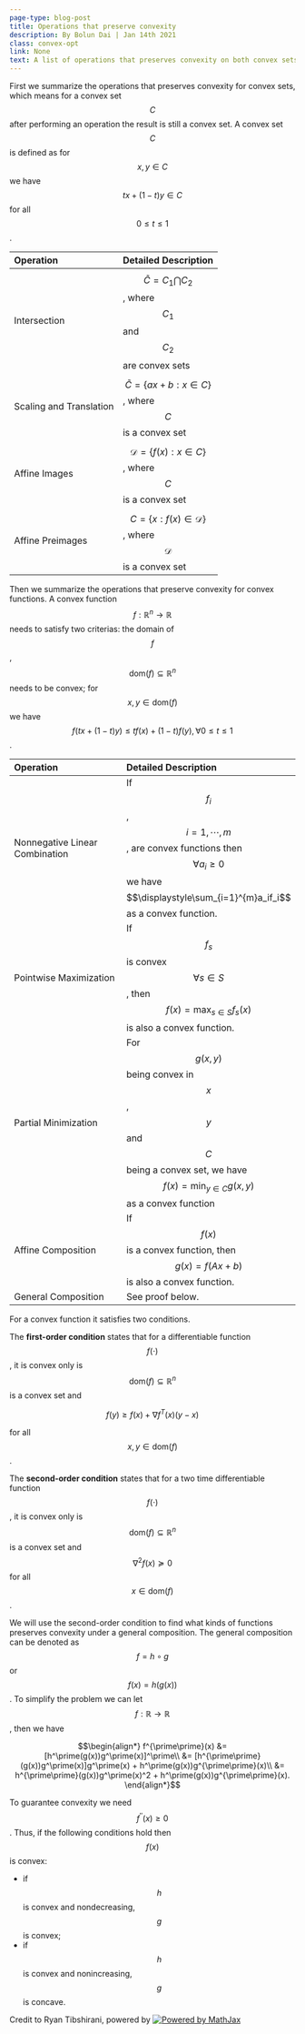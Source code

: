 ```yaml
--- 
page-type: blog-post 
title: Operations that preserve convexity
description: By Bolun Dai | Jan 14th 2021
class: convex-opt
link: None
text: A list of operations that preserves convexity on both convex sets and functions.
--- 
```


First we summarize the operations that preserves convexity for convex sets, which means for a convex set $$C$$ after performing an operation the result is still a convex set. A convex set $$C$$ is defined as for $$x, y\in C$$ we have $$tx + (1-t)y\in C$$ for all $$0\leq t\leq1$$.

| Operation               | Detailed Description                                                          |
|:------------------------|:------------------------------------------------------------------------------|
| Intersection            | $$\widetilde{C} = C_1\bigcap C_2$$, where $$C_1$$ and $$C_2$$ are convex sets |
| Scaling and Translation | $$\widetilde{C} = \{ax + b: x\in C\}$$, where $$C$$ is a convex set           |
| Affine Images           | $$\mathcal{D} = \{f(x): x\in C\}$$, where $$C$$ is a convex set               |
| Affine Preimages        | $$C = \{x: f(x)\in \mathcal{D}\}$$, where $$\mathcal{D}$$ is a convex set     |

Then we summarize the operations that preserve convexity for convex functions. A convex function $$f:\mathbb{R}^n\rightarrow\mathbb{R}$$ needs to satisfy two criterias: the domain of $$f$$, $$\mathrm{dom}(f)\subseteq\mathbb{R}^n$$ needs to be convex; for $$x, y\in\mathrm{dom}(f)$$ we have $$f(tx + (1-t)y)\leq tf(x) + (1-t)f(y), \forall 0\leq t\leq 1$$.

| Operation                      | Detailed Description                                                                                                                                 |
|:-------------------------------|:-----------------------------------------------------------------------------------------------------------------------------------------------------|
| Nonnegative Linear Combination | If $$f_i$$, $$i = 1, \cdots, m$$, are convex functions then $$\forall a_i\geq0$$ we have $$\displaystyle\sum_{i=1}^{m}a_if_i$$ as a convex function. |
| Pointwise Maximization         | If $$f_s$$ is convex $$\forall s\in S$$, then $$\displaystyle f(x) = \max_{s\in S}f_s(x)$$ is also a convex function.                                |
| Partial Minimization           | For $$g(x, y)$$ being convex in $$x$$, $$y$$ and $$C$$ being a convex set, we have $$\displaystyle f(x)=\min_{y\in C}g(x, y)$$ as a convex function  |
| Affine Composition             | If $$f(x)$$ is a convex function, then $$g(x) = f(Ax + b)$$ is also a convex function.                                                               |
| General Composition            | See proof below.                                                                                                                                     |

For a convex function it satisfies two conditions.

The **first-order condition** states that for a differentiable function $$f(\cdot)$$, it is convex only is $$\mathrm{dom}(f)\subseteq\mathbb{R}^n$$ is a convex set and

$$f(y)\geq f(x) + \nabla f^T(x)(y - x)$$

for all $$x, y\in\mathrm{dom}(f)$$.

The **second-order condition** states that for a two time differentiable function $$f(\cdot)$$, it is convex only is $$\mathrm{dom}(f)\subseteq\mathbb{R}^n$$ is a convex set and $$\nabla^2 f(x)\succeq0$$ for all $$x\in\mathrm{dom}(f)$$.

We will use the second-order condition to find what kinds of functions preserves convexity under a general composition. The general composition can be denoted as $$f = h\circ g$$ or $$f(x) = h(g(x))$$. To simplify the problem we can let $$f:\mathbb{R}\rightarrow\mathbb{R}$$, then we have

$$\begin{align*}
f^{\prime\prime}(x) &= [h^\prime(g(x))g^\prime(x)]^\prime\\
&= [h^{\prime\prime}(g(x))g^\prime(x)]g^\prime(x) + h^\prime(g(x))g^{\prime\prime}(x)\\
&= h^{\prime\prime}(g(x))g^\prime(x)^2 + h^\prime(g(x))g^{\prime\prime}(x).
\end{align*}$$

To guarantee convexity we need $$f^{\prime\prime}(x) \geq 0$$. Thus, if the following conditions hold then $$f(x)$$ is convex:
- if $$h$$ is convex and nondecreasing, $$g$$ is convex;
- if $$h$$ is convex and nonincreasing, $$g$$ is concave.
  
<d-byline></d-byline>

<p class="citation">
    Credit to Ryan Tibshirani, powered by <a href="https://www.mathjax.org">
    <img title="Powered by MathJax" src="https://www.mathjax.org/badge/mj_logo.png" style="border:0;" alt="Powered by MathJax" />
    </a>
</p>